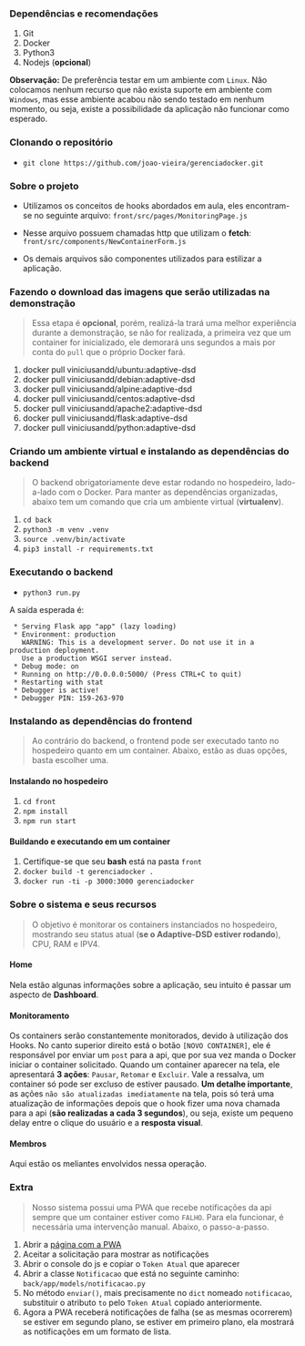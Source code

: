 ### Dependências e recomendações

1. Git
1. Docker
1. Python3
1. Nodejs (**opcional**)

**Observação:** De preferência testar em um ambiente com `Linux`. Não colocamos nenhum recurso que não exista suporte em ambiente com `Windows`, mas esse ambiente acabou não sendo testado em nenhum momento, ou seja, existe a possibilidade da aplicação não funcionar como esperado.

### Clonando o repositório
- `git clone https://github.com/joao-vieira/gerenciadocker.git`

### Sobre o projeto

- Utilizamos os conceitos de hooks abordados em aula, eles encontram-se no seguinte arquivo: `front/src/pages/MonitoringPage.js`

- Nesse arquivo possuem chamadas http que utilizam o **fetch**: `front/src/components/NewContainerForm.js`

- Os demais arquivos são componentes utilizados para estilizar a aplicação.

### Fazendo o download das imagens que serão utilizadas na demonstração

> Essa etapa é **opcional**, porém, realizá-la trará uma melhor experiência durante a demonstração, se não for realizada, a primeira vez que um container for inicializado, ele demorará uns segundos a mais por conta do `pull` que o próprio Docker fará.

1. docker pull viniciusandd/ubuntu:adaptive-dsd
1. docker pull viniciusandd/debian:adaptive-dsd
1. docker pull viniciusandd/alpine:adaptive-dsd
1. docker pull viniciusandd/centos:adaptive-dsd
1. docker pull viniciusandd/apache2:adaptive-dsd
1. docker pull viniciusandd/flask:adaptive-dsd
1. docker pull viniciusandd/python:adaptive-dsd

### Criando um ambiente virtual e instalando as dependências do backend

> O backend obrigatoriamente deve estar rodando no hospedeiro, lado-a-lado com o Docker. Para manter as dependências organizadas, abaixo tem um comando que cria um ambiente virtual (**virtualenv**).

1. `cd back`
1. `python3 -m venv .venv`
1. `source .venv/bin/activate`
1. `pip3 install -r requirements.txt`

### Executando o backend

- `python3 run.py`

A saída esperada é:

```
 * Serving Flask app "app" (lazy loading)
 * Environment: production
   WARNING: This is a development server. Do not use it in a production deployment.
   Use a production WSGI server instead.
 * Debug mode: on
 * Running on http://0.0.0.0:5000/ (Press CTRL+C to quit)
 * Restarting with stat
 * Debugger is active!
 * Debugger PIN: 159-263-970

```

### Instalando as dependências do frontend

> Ao contrário do backend, o frontend pode ser executado tanto no hospedeiro quanto em um container. Abaixo, estão as duas opções, basta escolher uma.

#### Instalando no hospedeiro

1. `cd front`
1. `npm install`
1. `npm run start`

#### Buildando e executando em um container

1. Certifique-se que seu **bash** está na pasta `front`
1. `docker build -t gerenciadocker .`
1. `docker run -ti -p 3000:3000 gerenciadocker`

### Sobre o sistema e seus recursos

> O objetivo é monitorar os containers instanciados no hospedeiro, mostrando seu status atual (**se o Adaptive-DSD estiver rodando**), CPU, RAM e IPV4.

#### Home

Nela estão algunas informações sobre a aplicação, seu intuito é passar um aspecto de **Dashboard**.

#### Monitoramento

Os containers serão constantemente monitorados, devido à utilização dos Hooks. No canto superior direito está o botão `[NOVO CONTAINER]`, ele é responsável por enviar um `post` para a api, que por sua vez manda o Docker iniciar o container solicitado. Quando um container aparecer na tela, ele apresentará **3 ações**: `Pausar`, `Retomar` e `Excluir`. Vale a ressalva, um container só pode ser excluso de estiver pausado. **Um detalhe importante**, as ações `não são atualizadas imediatamente` na tela, pois só terá uma atualização de informações depois que o hook fizer uma nova chamada para a api (**são realizadas a cada 3 segundos**), ou seja, existe um pequeno delay entre o clique do usuário e a **resposta visual**.

#### Membros

Aqui estão os meliantes envolvidos nessa operação.

### Extra

> Nosso sistema possui uma PWA que recebe notificações da api sempre que um container estiver como `FALHO`. Para ela funcionar, é necessária uma intervenção manual. Abaixo, o passo-a-passo.

1. Abrir a [página com a PWA](https://joao-vieira.github.io/gerenciadocker/pwa/)
1. Aceitar a solicitação para mostrar as notificações
1. Abrir o console do js e copiar o `Token Atual` que aparecer
1. Abrir a classe `Notificacao` que está no seguinte caminho: `back/app/models/notificacao.py`
1. No método `enviar()`, mais precisamente no `dict` nomeado `notificacao`, substituir o atributo `to` pelo `Token Atual` copiado anteriormente.
1. Agora a PWA receberá notificações de falha (se as mesmas ocorrerem) se estiver em segundo plano, se estiver em primeiro plano, ela mostrará as notificações em um formato de lista. 